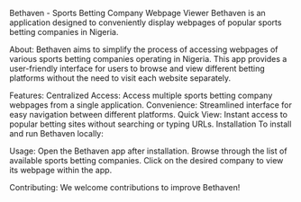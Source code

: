 Bethaven - Sports Betting Company Webpage Viewer
Bethaven is an application designed to conveniently display webpages of popular sports betting companies in Nigeria.


About:
Bethaven aims to simplify the process of accessing webpages of various sports betting companies operating in Nigeria. This app provides a user-friendly interface for users to browse and view different betting platforms without the need to visit each website separately.


Features:
Centralized Access: Access multiple sports betting company webpages from a single application.
Convenience: Streamlined interface for easy navigation between different platforms.
Quick View: Instant access to popular betting sites without searching or typing URLs.
Installation
To install and run Bethaven locally:


Usage:
Open the Bethaven app after installation.
Browse through the list of available sports betting companies.
Click on the desired company to view its webpage within the app.


Contributing:
We welcome contributions to improve Bethaven!
